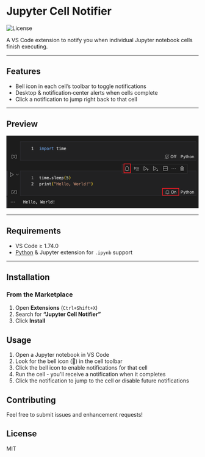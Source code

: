 # Jupyter Cell Notifier
 
![License](https://img.shields.io/badge/license-MIT-green)

A VS Code extension to notify you when individual Jupyter notebook cells finish executing.

---

## Features

- Bell icon in each cell’s toolbar to toggle notifications  
- Desktop & notification‐center alerts when cells complete  
- Click a notification to jump right back to that cell  

---

## Preview

![Extension Preview](assets/screenshot.png)

---

## Requirements

- VS Code ≥ 1.74.0  
- [Python](https://marketplace.visualstudio.com/items?itemName=ms-python.python) & Jupyter extension for `.ipynb` support  

---

## Installation

### From the Marketplace

1. Open **Extensions** (`Ctrl+Shift+X`)  
2. Search for **“Jupyter Cell Notifier”**  
3. Click **Install**

## Usage

1. Open a Jupyter notebook in VS Code
2. Look for the bell icon (🔔) in the cell toolbar
3. Click the bell icon to enable notifications for that cell
4. Run the cell - you'll receive a notification when it completes
5. Click the notification to jump to the cell or disable future notifications

## Contributing

Feel free to submit issues and enhancement requests!

## License

MIT